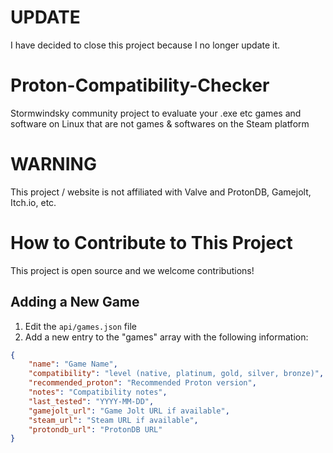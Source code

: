 # UPDATE
I have decided to close this project because I no longer update it.


# Proton-Compatibility-Checker
Stormwindsky community project to evaluate your .exe etc games and software on Linux that are not games &amp; softwares on the Steam platform

# WARNING

This project / website is not affiliated with Valve and ProtonDB, Gamejolt, Itch.io, etc.

# How to Contribute to This Project

This project is open source and we welcome contributions!

## Adding a New Game

1. Edit the `api/games.json` file
2. Add a new entry to the "games" array with the following information:

```json
{
    "name": "Game Name",
    "compatibility": "level (native, platinum, gold, silver, bronze)",
    "recommended_proton": "Recommended Proton version",
    "notes": "Compatibility notes",
    "last_tested": "YYYY-MM-DD",
    "gamejolt_url": "Game Jolt URL if available",
    "steam_url": "Steam URL if available",
    "protondb_url": "ProtonDB URL"
}
